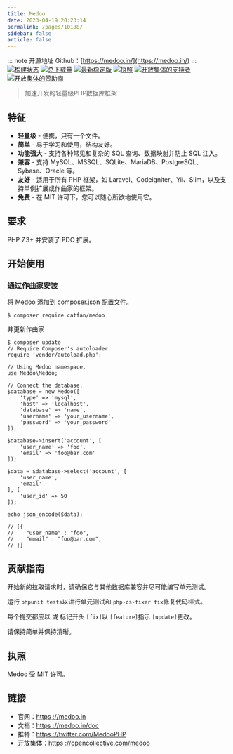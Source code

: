 ```yaml
---
title: Medoo
date: 2023-04-19 20:23:14
permalink: /pages/10188/
sidebar: false
article: false
---
```

::: note 开源地址
Github：[https://medoo.in/](https://medoo.in/)
:::
[![构建状态](https://github.com/catfan/Medoo/actions/workflows/php.yml/badge.svg)](https://github.com/catfan/Medoo/actions) [![总下载量](https://camo.githubusercontent.com/18538d91ac5be64c39546e27079f723b0b53667358817657d7753b2edd2945b5/68747470733a2f2f706f7365722e707567782e6f72672f63617466616e2f6d65646f6f2f646f776e6c6f616473)](https://packagist.org/packages/catfan/medoo) [![最新稳定版](https://camo.githubusercontent.com/cad51be2a1883818cc34e18004418d6aee757e85b714a5080c653556b5985ef5/68747470733a2f2f706f7365722e707567782e6f72672f63617466616e2f6d65646f6f2f762f737461626c65)](https://packagist.org/packages/catfan/medoo) [![执照](https://camo.githubusercontent.com/3cfdc916067f0bd702c87a28e32200a07508e8159c219507b45ccb26c85d537d/68747470733a2f2f706f7365722e707567782e6f72672f63617466616e2f6d65646f6f2f6c6963656e7365)](https://packagist.org/packages/catfan/medoo) [![开放集体的支持者](https://camo.githubusercontent.com/fa383e258eed1666f4d7d522ef299273c7574354eed6ba034e54e02bba53aa13/68747470733a2f2f6f70656e636f6c6c6563746976652e636f6d2f4d65646f6f2f6261636b6572732f62616467652e737667)](https://opencollective.com/medoo) [![开放集体的赞助商](https://camo.githubusercontent.com/3d1b0e64a4c1fc0ff7f7d45fde4d74e074a9929b5ee1890dba3933d165b3c454/68747470733a2f2f6f70656e636f6c6c6563746976652e636f6d2f4d65646f6f2f73706f6e736f72732f62616467652e737667)](https://opencollective.com/medoo)

> 加速开发的轻量级PHP数据库框架

## 特征

- **轻量级** - 便携，只有一个文件。
- **简单** - 易于学习和使用，结构友好。
- **功能强大** - 支持各种常见和复杂的 SQL 查询、数据映射并防止 SQL 注入。
- **兼容** - 支持 MySQL、MSSQL、SQLite、MariaDB、PostgreSQL、Sybase、Oracle 等。
- **友好** - 适用于所有 PHP 框架，如 Laravel、Codeigniter、Yii、Slim，以及支持单例扩展或作曲家的框架。
- **免费** - 在 MIT 许可下，您可以随心所欲地使用它。

## 要求

PHP 7.3+ 并安装了 PDO 扩展。

## 开始使用

### 通过作曲家安装

将 Medoo 添加到 composer.json 配置文件。

```
$ composer require catfan/medoo
```

并更新作曲家

```
$ composer update
// Require Composer's autoloader.
require 'vendor/autoload.php';

// Using Medoo namespace.
use Medoo\Medoo;

// Connect the database.
$database = new Medoo([
    'type' => 'mysql',
    'host' => 'localhost',
    'database' => 'name',
    'username' => 'your_username',
    'password' => 'your_password'
]);

$database->insert('account', [
    'user_name' => 'foo',
    'email' => 'foo@bar.com'
]);

$data = $database->select('account', [
    'user_name',
    'email'
], [
    'user_id' => 50
]);

echo json_encode($data);

// [{
//    "user_name" : "foo",
//    "email" : "foo@bar.com",
// }]
```

## 贡献指南

开始新的拉取请求时，请确保它与其他数据库兼容并尽可能编写单元测试。

运行 `phpunit tests`以进行单元测试和 `php-cs-fixer fix`修复代码样式。

每个提交都应以 或 标记开头 `[fix]`以 `[feature]`指示 `[update]`更改。

请保持简单并保持清晰。

## 执照

Medoo 受 MIT 许可。

## 链接

- 官网：[https ://medoo.in](https://medoo.in/)
- 文档：[https ://medoo.in/doc](https://medoo.in/doc)
- 推特：[https ://twitter.com/MedooPHP](https://twitter.com/MedooPHP)
- 开放集体：[https ://opencollective.com/medoo](https://opencollective.com/medoo)